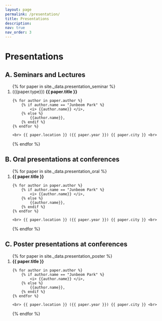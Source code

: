 ```yaml
---
layout: page
permalink: /presentation/
title: Presentations
description: 
nav: true
nav_order: 3
---
```



# Presentations
## A. Seminars and Lectures

<ol>
{% for paper in site._data.presentation_seminar %}
  <li>
    ({{paper.type}})  <b>{{ paper.title }}</b> <br>

    {% for author in paper.author %}
        {% if author.name == "Junbeom Park" %}
            <i> {{author.name}} </i>,
        {% else %}
            {{author.name}},
        {% endif %}
    {% endfor %}

    <br> {{ paper.location }} ({{ paper.year }}) {{ paper.city }} <br>
  </li>
{% endfor %}
</ol>

## B. Oral presentations at conferences
<ol>
{% for paper in site._data.presentation_oral %}
  <li>
    <b>{{ paper.title }}</b> <br>

    {% for author in paper.author %}
        {% if author.name == "Junbeom Park" %}
            <i> {{author.name}} </i>,
        {% else %}
            {{author.name}},
        {% endif %}
    {% endfor %}

    <br> {{ paper.location }} ({{ paper.year }}) {{ paper.city }} <br>
  </li>
{% endfor %}
</ol>

## C. Poster presentations at conferences

<ol>
{% for paper in site._data.presentation_poster %}
  <li>
    <b>{{ paper.title }}</b> <br>

    {% for author in paper.author %}
        {% if author.name == "Junbeom Park" %}
            <i> {{author.name}} </i>,
        {% else %}
            {{author.name}},
        {% endif %}
    {% endfor %}

    <br> {{ paper.location }} ({{ paper.year }}) {{ paper.city }} <br>
  </li>
{% endfor %}
</ol>
